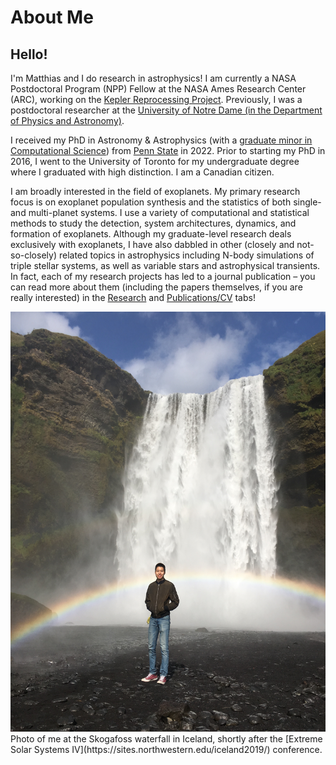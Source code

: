 # About Me

## Hello!

I'm Matthias and I do research in astrophysics! I am currently a NASA Postdoctoral Program (NPP) Fellow at the NASA Ames Research Center (ARC), working on the [Kepler Reprocessing Project](https://www.zintellect.com/Opportunity/Details/0119-NPP-NOV23-ARC-Astrophys?contractdesignation=2).
Previously, I was a postdoctoral researcher at the [University of Notre Dame (in the Department of Physics and Astronomy)](https://physics.nd.edu).

I received my PhD in Astronomy & Astrophysics (with a [graduate minor in Computational Science](http://www.csci.psu.edu)) from [Penn State](https://science.psu.edu/astro) in 2022. Prior to starting my PhD in 2016, I went to the University of Toronto for my undergraduate degree where I graduated with high distinction. I am a Canadian citizen.

I am broadly interested in the field of exoplanets. My primary research focus is on exoplanet population synthesis and the statistics of both single- and multi-planet systems. I use a variety of computational and statistical methods to study the detection, system architectures, dynamics, and formation of exoplanets. Although my graduate-level research deals exclusively with exoplanets, I have also dabbled in other (closely and not-so-closely) related topics in astrophysics including N-body simulations of triple stellar systems, as well as variable stars and astrophysical transients. In fact, each of my research projects has led to a journal publication – you can read more about them (including the papers themselves, if you are really interested) in the [Research](https://hematthi.github.io/research.html) and [Publications/CV](https://hematthi.github.io/publications_cv.html) tabs!


<center><img src="/photos/Iceland_Skogafoss_me1.JPG" alt="Photo of me in Iceland, August 2019" width="800"/></center>  
Photo of me at the Skogafoss waterfall in Iceland, shortly after the [Extreme Solar Systems IV](https://sites.northwestern.edu/iceland2019/) conference.
